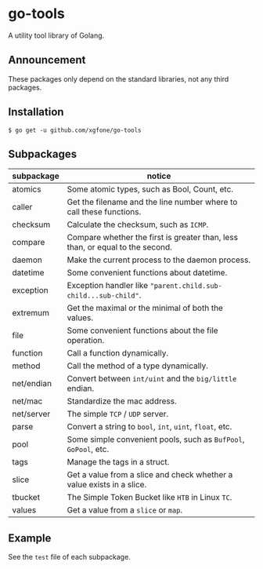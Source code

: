 # go-tools
A utility tool library of Golang.

## Announcement
These packages only depend on the standard libraries, not any third packages.

## Installation
```shell
$ go get -u github.com/xgfone/go-tools
```

## Subpackages

subpackage   |   notice
-------------|-----------
atomics      | Some atomic types, such as Bool, Count, etc.
caller       | Get the filename and the line number where to call these functions.
checksum     | Calculate the checksum, such as `ICMP`.
compare      | Compare whether the first is greater than, less than, or equal to the second.
daemon       | Make the current process to the daemon process.
datetime     | Some convenient functions about datetime.
exception    | Exception handler like `"parent.child.sub-child...sub-child"`.
extremum     | Get the maximal or the minimal of both the values.
file         | Some convenient functions about the file operation.
function     | Call a function dynamically.
method       | Call the method of a type dynamically.
net/endian   | Convert between `int/uint` and the `big/little` endian.
net/mac      | Standardize the mac address.
net/server   | The simple `TCP` / `UDP` server.
parse        | Convert a string to `bool`, `int`, `uint`, `float`, etc.
pool         | Some simple convenient pools, such as `BufPool`, `GoPool`, etc.
tags         | Manage the tags in a struct.
slice        | Get a value from a slice and check whether a value exists in a slice.
tbucket      | The Simple Token Bucket like `HTB` in Linux `TC`.
values       | Get a value from a `slice` or `map`.

## Example
See the `test` file of each subpackage.
